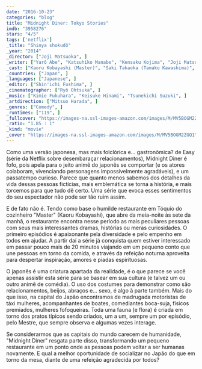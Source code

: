 ```yaml
---
date: "2016-10-23"
categories: "blog"
title: "Midnight Diner: Tokyo Stories"
imdb: "3958276"
stars: "4/5"
tags: ['netflix']
_title: "Shinya shokudô"
_year: "2014"
_director: ["Joji Matsuoka", ]
_writer: ["Yarô Abe", "Katsuhiko Manabe", "Kensaku Kojima", "Joji Matsuoka", ]
_cast: ["Kaoru Kobayashi (Master)", "Saki Takaoka (Tamako Kawashima)", "Tokio Emoto (Hajime Nishida)", "Hiroyuki Motoi", "Akira Sagara", "Mikako Tabe (Michiru Kuriyama)", "Kiyohiko Shibukawa (Tadao)", "Mitsuki Tanimura", "Yoshiyuki Morishita", ]
_countries: ["Japan", ]
_languages: ["Japanese", ]
_editor: ["Shin'ichi Fushima", ]
_cinematographer: ["Ryô Ohtsuka", ]
_music: ["Kimie Fukuhara", "Keisuke Hinami", "Tsunekichi Suzuki", ]
_artdirection: ["Mitsuo Harada", ]
_genres: ["Comedy", ]
_runtimes: ["119", ]
_fullcover: "https://images-na.ssl-images-amazon.com/images/M/MV5BOGM2ZGQ1YjItNzVkMS00MjM3LWFkY2QtNTRmNzQyNWM5MWE2XkEyXkFqcGdeQXVyMTg1NzQxOTg@.jpg"
_ratio: "1.85 : 1"
_kind: "movie"
_cover: "https://images-na.ssl-images-amazon.com/images/M/MV5BOGM2ZGQ1YjItNzVkMS00MjM3LWFkY2QtNTRmNzQyNWM5MWE2XkEyXkFqcGdeQXVyMTg1NzQxOTg@._V1._SX99_SY140_.jpg"
---
```

Como uma versão japonesa, mas mais folclórica e... gastronômica? de Easy (série da Netflix sobre desembaraçar relacionamentos), Midnight Diner é fofo, pois apela para o jeito animê do japonês se comportar (e os atores colaboram, vivenciando personagens impossivelmente agradáveis), e um passatempo curioso. Parece que quanto menos sabemos dos detalhes da vida dessas pessoas fictícias, mais emblemática se torna a história, e mais torcemos para que tudo dê certo. Uma série que evoca esses sentimentos do seu espectador não pode ser tão ruim assim.

E de fato não é. Tendo como base o humilde restaurante em Tóquio do cozinheiro "Master" (Kaoru Kobayashi), que abre da meia-noite às sete da manhã, o restaurante encontra nesse período as mais peculiares pessoas com seus mais interessantes dramas, histórias ou meras curiosidades. O primeiro episódios é apaixonante pela diversidade e pelo empenho em todos em ajudar. A partir daí a série já conquista quem estiver interessado em passar pouco mais de 20 minutos viajando em um pequeno conto que une pessoas em torno da comida, e através da refeição noturna aproveita para despertar inspiração, amores e piadas espirituosas.

O japonês é uma criatura apartada da realidade, é o que parece se você apenas assistir esta série para se basear em sua cultura (e talvez um ou outro animê de comédia). O uso dos costumes para demonstrar como são relacionamentos, beijos, abraços e... sexo, é algo à parte também. Mais do que isso, na capital do Japão encontramos de madrugada motoristas de táxi mulheres, acompanhantes de boates, comediantes boca-suja, físicos premiados, mulheres fofoqueiras. Toda uma fauna (e flora) é criada em torno dos pratos típicos sendo criados, um a um, sempre um por episódio, pelo Mestre, que sempre observa e algumas vezes interage.

Se considerarmos que as capitais do mundo carecem de humanidade, "Midnight Diner" resgata parte disso, transformando um pequeno restaurante em um ponto onde as pessoas podem voltar a ser humanas novamente. E qual a melhor oportunidade de socializar no Japão do que em torno da mesa, diante de uma refeição agradecida por todos?
